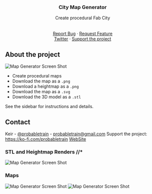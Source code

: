 <br />
<p align="center">

  <h3 align="center">City Map Generator</h3>

  <p align="center">
    Create procedural Fab City
    <br />
    <br />
    <br />
    <a href="https://github.com/probabletrain/mapgenerator/issues">Report Bug</a>
    ·
    <a href="https://github.com/probabletrain/mapgenerator/issues">Request Feature</a>
    <br />
    <a href="https://twitter.com/probabletrain">Twitter</a>
    ·
    <a href="https://ko-fi.com/probabletrain">Support the project</a>

  </p>
</p>

<!-- TODO Changelog https://github.com/anikethsaha/docsify-plugin/tree/master/packages/docsify-changelog-plugin -->
<!-- TODO top announcement banner https://github.com/anikethsaha/docsify-plugin/tree/master/packages/docsify-top-banner-plugin -->

## About the project

![Map Generator Screen Shot](images/styles.gif)

- Create procedural maps
- Download the map as a `.png`
- Download a heightmap as a `.png`
- Download the map as a `.svg`
- Download the 3D model as a `.stl`

See the sidebar for instructions and details.



## Contact

Keir - [@probabletrain](https://twitter.com/probabletrain) - probabletrain@gmail.com 
Support the project: https://ko-fi.com/probabletrain 
[WebSite](https://maps.probabletrain.com/#/)

### STL and Heightmap Renders //*
![Map Generator Screen Shot](images/heightmap/heightmap_render.png)

### Maps

![Map Generator Screen Shot](images/STL/map(79).png)
![Map Generator Screen Shot](images/heightmap/map(66).png)
